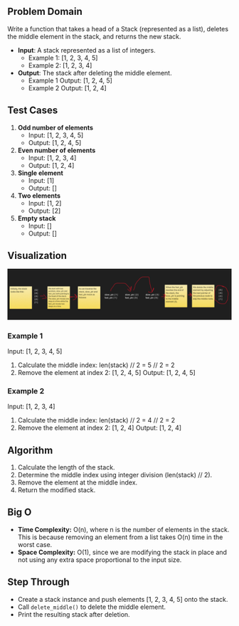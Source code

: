 ## Problem Domain
Write a function that takes a head of a Stack (represented as a list), deletes the middle element in the stack, and returns the new stack.

- **Input**: A stack represented as a list of integers.
  - Example 1: [1, 2, 3, 4, 5]
  - Example 2: [1, 2, 3, 4]
- **Output**: The stack after deleting the middle element.
  - Example 1 Output: [1, 2, 4, 5]
  - Example 2 Output: [1, 2, 4]

## Test Cases
1. **Odd number of elements**
   - Input: [1, 2, 3, 4, 5]
   - Output: [1, 2, 4, 5]
2. **Even number of elements**
   - Input: [1, 2, 3, 4]
   - Output: [1, 2, 4]
3. **Single element**
   - Input: [1]
   - Output: []
4. **Two elements**
   - Input: [1, 2]
   - Output: [2]
5. **Empty stack**
   - Input: []
   - Output: []

## Visualization
![alt text](<Screenshot 2024-06-06 055455.png>)

### Example 1
Input: [1, 2, 3, 4, 5]
1. Calculate the middle index: len(stack) // 2 = 5 // 2 = 2
2. Remove the element at index 2: [1, 2, 4, 5]
Output: [1, 2, 4, 5]

### Example 2
Input: [1, 2, 3, 4]
1. Calculate the middle index: len(stack) // 2 = 4 // 2 = 2
2. Remove the element at index 2: [1, 2, 4]
Output: [1, 2, 4]

## Algorithm
1. Calculate the length of the stack.
2. Determine the middle index using integer division (len(stack) // 2).
3. Remove the element at the middle index.
4. Return the modified stack.

## Big O
- **Time Complexity:** O(n), where n is the number of elements in the stack. This is because removing an element from a list takes O(n) time in the worst case.
- **Space Complexity:** O(1), since we are modifying the stack in place and not using any extra space proportional to the input size.

## Step Through
- Create a stack instance and push elements [1, 2, 3, 4, 5] onto the stack.
- Call `delete_middle()` to delete the middle element.
- Print the resulting stack after deletion.
